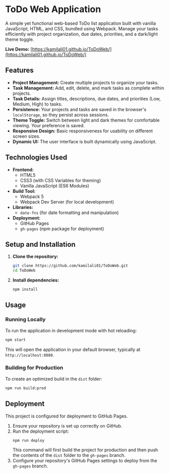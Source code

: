 # ToDo Web Application

A simple yet functional web-based ToDo list application built with vanilla JavaScript, HTML, and CSS, bundled using Webpack. Manage your tasks efficiently with project organization, due dates, priorities, and a dark/light theme toggle.

**Live Demo:** [https://kamilali01.github.io/ToDoWeb/](https://kamilali01.github.io/ToDoWeb/)

## Features

*   **Project Management:** Create multiple projects to organize your tasks.
*   **Task Management:** Add, edit, delete, and mark tasks as complete within projects.
*   **Task Details:** Assign titles, descriptions, due dates, and priorities (Low, Medium, High) to tasks.
*   **Persistence:** Your projects and tasks are saved in the browser's `localStorage`, so they persist across sessions.
*   **Theme Toggle:** Switch between light and dark themes for comfortable viewing. Your preference is saved.
*   **Responsive Design:** Basic responsiveness for usability on different screen sizes.
*   **Dynamic UI:** The user interface is built dynamically using JavaScript.

## Technologies Used

*   **Frontend:**
    *   HTML5
    *   CSS3 (with CSS Variables for theming)
    *   Vanilla JavaScript (ES6 Modules)
*   **Build Tool:**
    *   Webpack 5
    *   Webpack Dev Server (for local development)
*   **Libraries:**
    *   `date-fns` (for date formatting and manipulation)
*   **Deployment:**
    *   GitHub Pages
    *   `gh-pages` (npm package for deployment)

## Setup and Installation

1.  **Clone the repository:**
    ```bash
    git clone https://github.com/kamilali01/ToDoWeb.git
    cd ToDoWeb
    ```
2.  **Install dependencies:**
    ```bash
    npm install
    ```

## Usage

### Running Locally

To run the application in development mode with hot reloading:

```bash
npm start
```

This will open the application in your default browser, typically at `http://localhost:8080`.

### Building for Production

To create an optimized build in the `dist` folder:

```bash
npm run build:prod
```

## Deployment

This project is configured for deployment to GitHub Pages.

1.  Ensure your repository is set up correctly on GitHub.
2.  Run the deployment script:
    ```bash
    npm run deploy
    ```
    This command will first build the project for production and then push the contents of the `dist` folder to the `gh-pages` branch.
3.  Configure your repository's GitHub Pages settings to deploy from the `gh-pages` branch.

